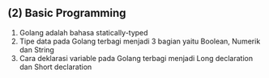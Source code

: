## (2) Basic Programming
1. Golang adalah bahasa statically-typed
2. Tipe data pada Golang terbagi menjadi 3 bagian yaitu Boolean, Numerik dan String
3. Cara deklarasi variable pada Golang terbagi menjadi Long declaration dan Short declaration